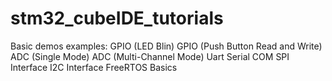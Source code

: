 # stm32_cubeIDE_tutorials
Basic demos examples:
GPIO (LED Blin)
GPIO (Push Button Read and Write)
ADC  (Single Mode)
ADC  (Multi-Channel Mode)
Uart Serial COM
SPI Interface
I2C Interface
FreeRTOS Basics
